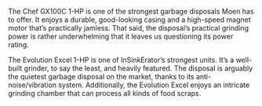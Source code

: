 The Chef GX100C 1-HP is one of the strongest garbage disposals Moen has to offer. It enjoys a durable, good-looking casing and a high-speed magnet motor that’s practically jamless. That said, the disposal’s practical grinding power is rather underwhelming that it leaves us questioning its power rating.

The Evolution Excel 1-HP is one of InSinkErator’s strongest units. It’s a well-built grinder, to say the least, and heavily featured. The disposal is arguably the quietest garbage disposal on the market, thanks to its anti-noise/vibration system. Additionally, the Evolution Excel enjoys an intricate grinding chamber that can process all kinds of food scraps.